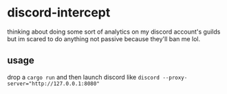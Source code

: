 # discord-intercept

thinking about doing some sort of analytics on my discord account's guilds but im scared to do anything not passive because they'll ban me lol. 

## usage

drop a `cargo run` and then launch discord like `discord --proxy-server="http://127.0.0.1:8080"`